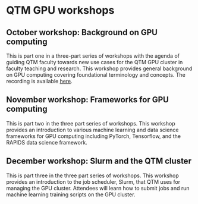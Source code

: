 # QTM GPU workshops

## October workshop: Background on GPU computing 
This is part one in a three-part series of workshops with the agenda of guiding QTM faculty towards new use cases for the QTM GPU cluster in faculty teaching and research. This workshop provides general background on GPU computing covering foundational terminology and concepts. 
The recording is available [here](https://emory-my.sharepoint.com/:b:/g/personal/jajaco3_emory_edu/EU73mZq0dKxGrE-A0eCe7fIBBJLWEhY7j87NWnWpp1ZhjA?e=yvrgqd).

## November workshop: Frameworks for GPU computing
This is part two in the three part series of workshops. This workshop provides an introduction to various machine learning and data science frameworks for GPU computing including PyTorch, Tensorflow, and the RAPIDS data science framework.

## December workshop: Slurm and the QTM cluster
This is part three in the three part series of workshops. This workshop provides an introduction to the job scheduler, Slurm, that QTM uses for managing the GPU cluster. Attendees will learn how to submit jobs and run machine learning training scripts on the GPU cluster.

